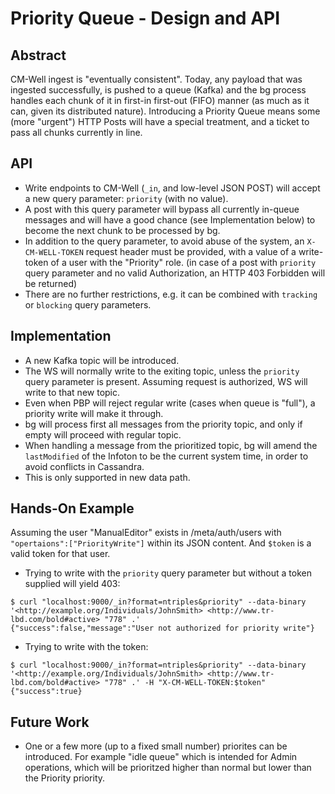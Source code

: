 # Priority Queue - Design and API

## Abstract
CM-Well ingest is "eventually consistent". Today, any payload that was ingested successfully, is pushed to a queue (Kafka) and the bg process handles each chunk of it in first-in first-out (FIFO) manner (as much as it can, given its distributed nature). Introducing a Priority Queue means some (more "urgent") HTTP Posts will have a special treatment, and a ticket to pass all chunks currently in line.

## API
* Write endpoints to CM-Well (`_in`, and low-level JSON POST) will accept a new query parameter: `priority` (with no value).
* A post with this query parameter will bypass all currently in-queue messages and will have a good chance (see Implementation below) to become the next chunk to be processed by bg.
* In addition to the query parameter, to avoid abuse of the system, an `X-CM-WELL-TOKEN` request header must be provided, with a value of a write-token of a user with the "Priority" role. (in case of a post with `priority` query parameter and no valid Authorization, an HTTP 403 Forbidden will be returned)
* There are no further restrictions, e.g. it can be combined with `tracking` or `blocking` query parameters.

## Implementation
* A new Kafka topic will be introduced.
* The WS will normally write to the exiting topic, unless the `priority` query parameter is present. Assuming request is authorized, WS will write to that new topic.
* Even when PBP will reject regular write (cases when queue is "full"), a priority write will make it through.
* bg will process first all messages from the priority topic, and only if empty will proceed with regular topic.
* When handling a message from the prioritized topic, bg will amend the `lastModified` of the Infoton to be the current system time, in order to avoid conflicts in Cassandra.
* This is only supported in new data path.

## Hands-On Example
Assuming the user "ManualEditor" exists in /meta/auth/users with `"opertaions":["PriorityWrite"]` within its JSON content. And `$token` is a valid token for that user.

* Trying to write with the `priority` query parameter but without a token supplied will yield 403:
```
$ curl "localhost:9000/_in?format=ntriples&priority" --data-binary '<http://example.org/Individuals/JohnSmith> <http://www.tr-lbd.com/bold#active> "778" .'
{"success":false,"message":"User not authorized for priority write"}
```

* Trying to write with the token:
```
$ curl "localhost:9000/_in?format=ntriples&priority" --data-binary '<http://example.org/Individuals/JohnSmith> <http://www.tr-lbd.com/bold#active> "778" .' -H "X-CM-WELL-TOKEN:$token"
{"success":true}
```

## Future Work
* One or a few more (up to a fixed small number) priorites can be introduced. For example "idle queue" which is intended for Admin operations, which will be prioritzed higher than normal but lower than the Priority priority.
